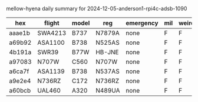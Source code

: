mellow-hyena daily summary for 2024-12-05-anderson1-rpi4c-adsb-1090

|hex|flight|model|reg|emergency|mil|weirdo|
|--|--|--|--|--|--|--|
|aaae1b|SWA4213|B737|N7879A|none|F|F|
|a69b92|ASA1100|B738|N525AS|none|F|F|
|4b191a|SWR39|B77W|HB-JNE|none|F|F|
|a97083|N707W|C560|N707W|none|F|F|
|a6ca7f|ASA1139|B738|N537AS|none|F|F|
|a9e2e4|N736RZ|C172|N736RZ|none|F|F|
|a60bcb|UAL460|A320|N489UA|none|F|F|
